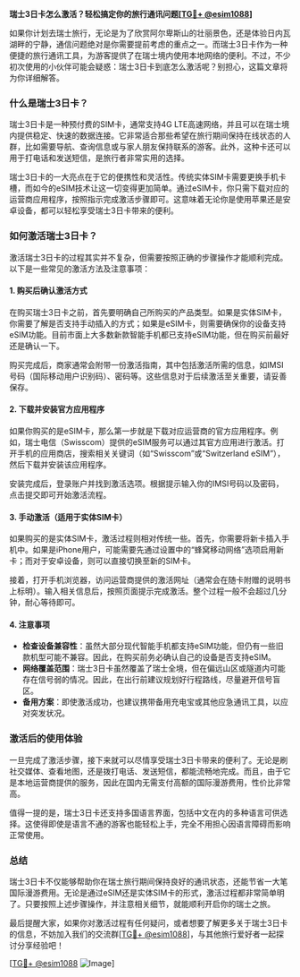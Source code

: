 **瑞士3日卡怎么激活？轻松搞定你的旅行通讯问题[[TG💪+ @esim1088](https://t.me/s/esim1088)]**

如果你计划去瑞士旅行，无论是为了欣赏阿尔卑斯山的壮丽景色，还是体验日内瓦湖畔的宁静，通信问题绝对是你需要提前考虑的重点之一。而瑞士3日卡作为一种便捷的旅行通讯工具，为游客提供了在瑞士境内使用本地网络的便利。不过，不少初次使用的小伙伴可能会疑惑：瑞士3日卡到底怎么激活呢？别担心，这篇文章将为你详细解答。

### 什么是瑞士3日卡？

瑞士3日卡是一种预付费的SIM卡，通常支持4G LTE高速网络，并且可以在瑞士境内提供稳定、快速的数据连接。它非常适合那些希望在旅行期间保持在线状态的人群，比如需要导航、查询信息或与家人朋友保持联系的游客。此外，这种卡还可以用于打电话和发送短信，是旅行者非常实用的选择。

瑞士3日卡的一大亮点在于它的便携性和灵活性。传统实体SIM卡需要更换手机卡槽，而如今的eSIM技术让这一切变得更加简单。通过eSIM卡，你只需下载对应的运营商应用程序，按照指示完成激活步骤即可。这意味着无论你是使用苹果还是安卓设备，都可以轻松享受瑞士3日卡带来的便利。

### 如何激活瑞士3日卡？

激活瑞士3日卡的过程其实并不复杂，但需要按照正确的步骤操作才能顺利完成。以下是一些常见的激活方法及注意事项：

#### 1. 购买后确认激活方式

在购买瑞士3日卡之前，首先要明确自己所购买的产品类型。如果是实体SIM卡，你需要了解是否支持手动插入的方式；如果是eSIM卡，则需要确保你的设备支持eSIM功能。目前市面上大多数新款智能手机都已支持eSIM功能，但在购买前最好还是确认一下。

购买完成后，商家通常会附带一份激活指南，其中包括激活所需的信息，如IMSI号码（国际移动用户识别码）、密码等。这些信息对于后续激活至关重要，请妥善保存。

#### 2. 下载并安装官方应用程序

如果你购买的是eSIM卡，那么第一步就是下载对应运营商的官方应用程序。例如，瑞士电信（Swisscom）提供的eSIM服务可以通过其官方应用进行激活。打开手机的应用商店，搜索相关关键词（如“Swisscom”或“Switzerland eSIM”），然后下载并安装该应用程序。

安装完成后，登录账户并找到激活选项。根据提示输入你的IMSI号码以及密码，点击提交即可开始激活流程。

#### 3. 手动激活（适用于实体SIM卡）

如果购买的是实体SIM卡，激活过程则相对传统一些。首先，你需要将新卡插入手机中。如果是iPhone用户，可能需要先通过设置中的“蜂窝移动网络”选项启用新卡；而对于安卓设备，则可以直接切换至新的SIM卡。

接着，打开手机浏览器，访问运营商提供的激活网址（通常会在随卡附赠的说明书上标明）。输入相关信息后，按照页面提示完成激活。整个过程一般不会超过几分钟，耐心等待即可。

#### 4. 注意事项

- **检查设备兼容性**：虽然大部分现代智能手机都支持eSIM功能，但仍有一些旧款机型可能不兼容。因此，在购买前务必确认自己的设备是否支持eSIM。
- **网络覆盖范围**：瑞士3日卡虽然覆盖了瑞士全境，但在偏远山区或隧道内可能存在信号弱的情况。因此，在出行前建议规划好行程路线，尽量避开信号盲区。
- **备用方案**：即使激活成功，也建议携带备用充电宝或其他应急通讯工具，以应对突发状况。

### 激活后的使用体验

一旦完成了激活步骤，接下来就可以尽情享受瑞士3日卡带来的便利了。无论是刷社交媒体、查看地图，还是拨打电话、发送短信，都能流畅地完成。而且，由于它是本地运营商提供的服务，因此在国内无需支付高额的国际漫游费用，性价比非常高。

值得一提的是，瑞士3日卡还支持多国语言界面，包括中文在内的多种语言可供选择。这使得即使是语言不通的游客也能轻松上手，完全不用担心因语言障碍而影响正常使用。

### 总结

瑞士3日卡不仅能够帮助你在瑞士旅行期间保持良好的通讯状态，还能节省一大笔国际漫游费用。无论是通过eSIM还是实体SIM卡的形式，激活过程都非常简单明了。只要按照上述步骤操作，并注意相关细节，就能顺利开启你的瑞士之旅。

最后提醒大家，如果你对激活过程有任何疑问，或者想要了解更多关于瑞士3日卡的信息，不妨加入我们的交流群[[TG💪+ @esim1088](https://t.me/s/esim1088)]，与其他旅行爱好者一起探讨分享经验吧！

[[TG💪+ @esim1088](https://t.me/s/esim1088) ![Image](https://i.postimg.cc/4NQfJmqS/Snipaste-2025-05-13-00-14-12.png)]
